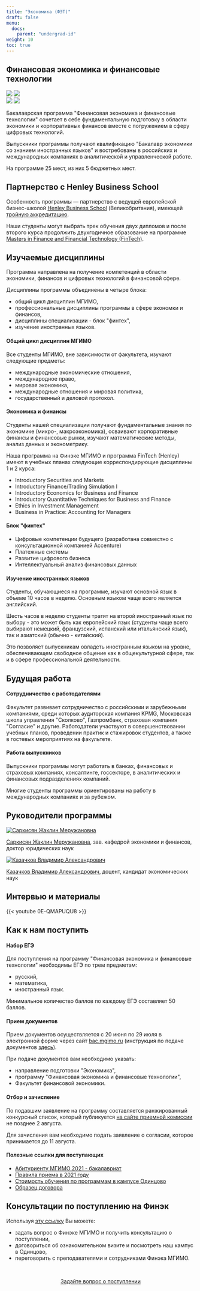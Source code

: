 ```yaml
---
title: "Экономика (ФЭТ)"
draft: false
menu:
  docs:
    parent: "undergrad-id"
weight: 10
toc: true
---
```


## Финансовая экономика и финансовые технологии

<!--

Добавить:

- Отснятые видео материалы о программе
- Ключевые преподаватели
- Блог про работу по микроэкономике - телекоммуникации
- Учебная программа
- Два интервью студентов Henley
- Картинки о программе, инфографика - эмблемы, фото, пиктограммы

-->

![](https://img.shields.io/badge/Баклавриат-Экономика-blue) ![](https://img.shields.io/badge/%D0%95%D0%93%D0%AD-%D0%A0%D1%83%D1%81%D1%81%D0%BA%D0%B8%D0%B9_|_%D0%9C%D0%B0%D1%82%D0%B5%D0%BC%D0%B0%D1%82%D0%B8%D0%BA%D0%B0_|_%D0%98%D0%BD%D0%BE%D1%81%D1%82%D1%80%D0%B0%D0%BD%D0%BD%D1%8B%D0%B9%20%D1%8F%D0%B7%D1%8B%D0%BA-blue)  
![](https://img.shields.io/badge/Всего_мест-25-blue) ![](https://img.shields.io/badge/Бюджетные_места-5-brightgreen)

Бакалаврская программа "Финансовая экономика и финансовые технологии"
сочетает в себе фундаментальную подготовку в области экономики
и корпоративных финансов вместе с погружением в сферу цифровых технологий.

Выпускники программы получают квалификацию
"Бакалавр экономики со знанием иностранных языков"
и востребованы в российских и международных компаниях
в аналитической и управленческой работе.

На программе 25 мест, из них 5 бюджетных мест.

## Партнерство с Henley Business School

Особенность программы — партнерство с ведущей европейской бизнес-школой
[Henley Business School](https://www.henley.ac.uk/) (Великобритания),
имеющей [тройную аккредитацию](https://www.henley.ac.uk/why/accreditations).

Наши студенты могут выбрать трек обучения двух дипломов
и после второго курса продолжить двухгодичное образование на программе
[Masters in Finance and Financial Technology (FinTech)][henley].

[henley]: https://www.icmacentre.ac.uk/study/masters/msc-finance-and-financial-technology-fintech

## Изучаемые дисциплины

Программа направлена на получение компетенций в области экономики,
финансов и цифровых технологий в финансовой сфере.

Дисциплины программы объединены в четыре блока:

- общий цикл дисциплин МГИМО,
- профессиональные дисциплины программы в сфере экономки и финансов,
- дисциплины специализации - блок "финтех",
- изучение иностранных языков.

#### Общий цикл дисциплин МГИМО

Все студенты МГИМО, вне зависимости от факультета, изучают следующие предметы:

- международные экономические отношения,
- международное право,
- мировая экономика,
- международные отношения и мировая политика,
- государственный и деловой протокол.

#### Экономика и финансы

Студенты нашей специализации получают фундаментальные знания по экономике
(микро-, макроэкономика), осваивают корпоративные финансы и финансовые рынки,
изучают математические методы, анализ данных и эконометрику.

Наша программа на Финэке МГИМО и программа FinTech (Henley) имеют
в учебных планах следующие корреспондирующие дисциплины 1 и 2 курса:

- Introductory Securities and Markets
- Introductory Finance/Trading Simulation I
- Introductory Economics for Business and Finance
- Introductory Quantitative Techniques for Business and Finance
- Ethics in Investment Management
- Business in Practice: Accounting for Managers

#### Блок "финтех"

- Цифровые компетенции будущего (разработана совместно с консультационной компанией Accenture)
- Платежные системы
- Развитие цифрового бизнеса
- Интеллектуальный анализ финансовых данных

#### Изучение иностранных языков

Студенты, обучающиеся на программе, изучают основной язык в объеме 10 часов в неделю.
Основным языком чаще всего является английский.

Шесть часов в неделю студенты тратят на второй иностранный язык по выбору - это может быть
как европейский язык (студенты чаще всего выбирают немецкий, французский, испанский или итальянский язык), так и азиатский (обычно - китайский).

Это позволяет выпускникам овладеть иностранным языком на уровне,
обеспечивающем свободное общение как в общекультурной сфере,
так и в сфере профессиональной деятельности.

## Будущая работа

#### Сотрудничество с работодателями

Факультет развивает сотрудничество с российскими и зарубежными компаниями, среди которых аудиторская компания KPMG, Московская школа управления "Сколково", Газпромбанк, страховая компания "Согласие" и другие. Работодатели участвуют в совершенствовании учебных планов, проведении практик и стажировок студентов, а также в гостевых мероприятиях на факультете.

#### Работа выпускников

Выпускники программы могут работать в банках, финансовых и страховых компаниях,
консалтинге, госсекторе, в аналитических и финансовых подразделениях компаний.

Многие студенты программы ориентированы на работу в международных компаниях и за рубежом.

## Руководители программы

<a href="https://mgimo.ru/people/sarkisyan-zhaklin/" class="float-left mr-3 pt-2">
<img
    src="/finec-mgimo-v2/images/person/sarkisyan.jpg"
    alt="Саркисян Жаклин Меружановна"
    title="Саркисян Жаклин Меружановна"
    class="rounded-photo"
/>
</a>

[Саркисян Жаклин Меружановна](https://mgimo.ru/people/sarkisyan-zhaklin/),
зав. кафедрой экономики и финансов, доктор юридических наук

<a href="https://mgimo.ru/people/kazachkov/" class="float-left mr-3 pt-2">
<img
    src="https://mgimo.ru/upload/iblock/6f9/kazachkov.jpg"
    alt="Казачков Владимир Александрович"
    title="Казачков Владимир Александрович"
    class="rounded-photo"
/>
</a>

[Казачков Владимир Александрович](https://mgimo.ru/people/kazachkov/),
доцент, кандидат экономических наук

## Интервью и материалы

{{< youtube 0E-QMAPUQU8 >}}

## Как к нам поступить

#### Набор ЕГЭ

Для поступления на программу "Финансовая экономика и финансовые технологии" необходимы ЕГЭ по трем предметам:

- русский,
- математика,
- иностранный язык.

Минимальное количество баллов по каждому ЕГЭ составляет 50 баллов.

#### Прием документов

Прием документов осуществляется с 20 июня по 29 июля
в электронной форме через сайт [bac.mgimo.ru](https://bac.mgimo.ru/auth/login)
(инструкция по подаче документов [здесь](https://mgimo.ru/about/news/main/bac-reg-online-2021/)).

При подаче документов вам необходимо указать:

- направление подготовки "Экономика",
- программу "Финансовая экономика и финансовые технологии",
- Факультет финансовой экономики.

#### Отбор и зачисление

По подавшим заявление на программу составляется ранжированный конкурсный список,
который публикуется [на сайте приемной комиссии](https://abiturient.mgimo.ru)
не позднее 2 августа.

Для зачисления вам необходимо подать заявление о согласии, которое принимается
до 11 августа.

#### Полезные ссылки для поступающих

- [Абитуриенту МГИМО 2021 - бакалавриат](https://abiturient.mgimo.ru/bakalavriat)
- [Правила приема в 2021 году](https://abiturient.mgimo.ru/pravila-priema#2.1)
- [Стоимость обучения по программам в кампусе Одинцово](http://pk.odin.mgimo.ru/doc/21/stoim21.pdf)
- [Образец договора](http://pk.odin.mgimo.ru/doc/20/bac/obdog/bac.pdf)
<!--
- [Приемная комиссия](http://pk.odin.mgimo.ru/bakalavriat/efi/index.html) -->

## Консультации по поступлению на Финэк

Используя [эту ссылку](https://forms.gle/tRBb3VAGNyV53uAv5) Вы можете:

- задать вопрос о Финэке МГИМО и получить консультацию о поступлении,
- договориться об ознакомительном визите и посмотреть наш кампус в Одинцово,
- переговорить с преподавателями и сотрудниками Финэка МГИМО.

<br><div align="center">
<a class="btn btn-primary btn-lg px-4 mb-2"  href="https://forms.gle/tRBb3VAGNyV53uAv5" role="button">Задайте вопрос о поступлении</a>

</div>
